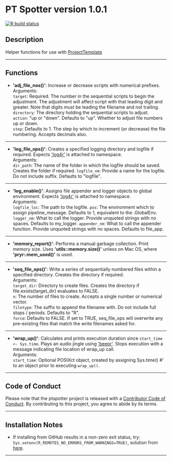 # PT Spotter version 1.0.1

<!-- badges: start -->
[![R build status](https://github.com/r-leyshon/ptspotter/workflows/R-CMD-check/badge.svg)](https://github.com/r-leyshon/ptspotter/actions)
<!-- badges: end -->

## Description

Helper functions for use with [ProjectTemplate](http://projecttemplate.net/)

***

## Functions

* **'adj_file_nos()'**: Increase or decrease scripts with numerical prefixes.  
Arguments:  
`target`: Required. The number in the sequential scripts to begin the
adjustment. The adjustment will affect script with that leading digit and
greater. Note that digits must be leading the filename and not trailing.  
`directory`: The directory holding the sequential
scripts to adjust.  
`action`: "up or "down". Defaults to "up". Whether to adjust file numbers
up or down.  
`step`: Defaults to 1. The step by which to increment (or decrease) the
file numbering. Accepts decimals also.  

***

* **'log_file_ops()'**: Creates a specified logging directory and logfile if
required.
Expects ['log4r'](https://cran.r-project.org/package=log4r) is attached to
namespace.  
Arguments:  
`dir_path`: The name of the folder in which the logfile should be saved.
Creates the folder if required. 
`logfile_nm`: Provide a name for the logfile. Do not include suffix.
Defaults to "logfile".  

***

* **'log_enable()'**: Assigns file appender and logger objects to global
environment.
Expects ['log4r'](https://cran.r-project.org/package=log4r) is attached to
namespace.  
Arguments:  
`logfile_loc`: The path to the logfile.
`pos`: The environment which to assign pipeline_message. Defaults to 1,
equivalent to the .GlobalEnv.
`logger_nm`: What to call the logger. Provide unquoted strings with no spaces. Defaults to my_logger.
`appender_nm`:  What to call the appender function. Provide unquoted strings
with no spaces. Defaults to file_app.

***

* **'memory_report()'**: Performs a manual garbage collection. Print memory
size. Uses **'utils::memory.size()'** unless on Mac OS, where
**'pryr::mem_used()'** is used. 

***

* **'seq_file_ops()'**:  Write a series of sequentially numbered files within a
specified directory. Creates the directory if required.  
Arguments:  
`target_dir`: Directory to create files. Creates the directory if file.exists(target_dir) evaluates to FALSE.  
`n`: The number of files to create. Accepts a single number or numerical
vector.  
`filetype`: The suffix to append the filename with. Do not include full
stops / periods. Defaults to "R".  
`force`: Defaults to FALSE. If set to TRUE, seq_file_ops will
overwrite any pre-existing files that match the write filenames asked for.

***

* **'wrap_up()'**: Calculates and prints execution duration since
`start_time <- Sys.time`.
Plays an audio jingle using ['beepr'](https://cran.r-project.org/package=beepr).
Stops execution with a message indicating file location of wrap_up call.  
Arguments:  
`start_time`: Optional POSIXct object, created by assigning Sys.time()
#' to an object prior to executing `wrap_up()`.

***
## Code of Conduct

Please note that the ptspotter project is released with a [Contributor Code of Conduct](https://contributor-covenant.org/version/2/0/CODE_OF_CONDUCT.html). By contributing to this project, you agree to abide by its terms.

***

## Installation Notes

* If installing from GitHub results in a non-zero exit status, try:
`Sys.setenv(R_REMOTES_NO_ERRORS_FROM_WARNINGS=TRUE)`, solution from [here](https://github.com/r-lib/remotes/issues/434).

***
